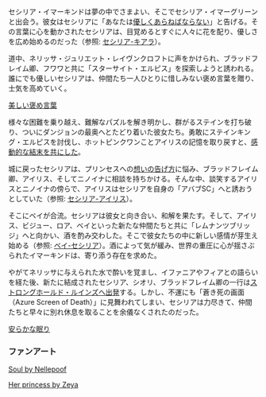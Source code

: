 <!-- title: セシリア・イマーキンド -->
<!-- status: 生存 -->

セシリア・イマーキンドは夢の中でさまよい、そこでセシリア・イマーグリーンと出会う。彼女はセシリアに「あなたは[優しくあらねばならない](https://www.youtube.com/live/48HSA_GcOZ0?si=BmXYwLW7t-DrVB&t=627)」と告げる。その言葉に心を動かされたセシリアは、目覚めるとすぐに人々に花を配り、優しさを広め始めるのだった（参照: [セシリア-キアラ](#edge:cecilia-kiara)）。

道中、ネリッサ・ジュリエット・レイヴンクロフトに声をかけられ、ブラッドフレイム卿、フワワと共に「スターサイト・エルピス」を探索しようと誘われる。誰にでも優しいセシリアは、仲間たち一人ひとりに惜しみない褒め言葉を贈り、士気を高めていく。

[美しい褒め言葉](#embed:https://www.youtube.com/live/48HSA_GcOZ0?si=m0OdMzJIttFapJqP)

様々な困難を乗り越え、難解なパズルを解き明かし、群がるステインを打ち破り、ついにダンジョンの最奥へとたどり着いた彼女たち。勇敢にステインキング・エルピスを討伐し、ホットピンクワンことアイリスの記憶を取り戻すと、[感動的な結末を共にした](https://www.youtube.com/live/48HSA_GcOZ0?si=72AIHtOd67m6mOTT&t=6367)。

城に戻ったセシリアは、プリンセスへの[想いの告げ方](https://www.youtube.com/watch?v=48HSA_GcOZ0&t=6610s)に悩み、ブラッドフレイム卿、アイリス、そしてニノイナに相談を持ちかける。そんな中、談笑するアイリスとニノイナの傍らで、アイリスはセシリアを自身の「アバブSC」へと誘おうとしていた（参照: [セシリア-アイリス](#edge:cecilia-irys)）。

そこにベイが合流。セシリアは彼女と向き合い、和解を果たす。そして、アイリス、ビジュー、ロア、ベイといった新たな仲間たちと共に「レムナンツブリッジ」へと向かい、酒を酌み交わした。そこで彼女たちの中に新しい感情が芽生え始める（参照: [ベイ-セシリア](#edge:cecilia-bae)）。酒によって気が緩み、世界の重圧に心が揺さぶられたイマーキンドは、寄り添う存在を求めた。

やがてネリッサに与えられた水で酔いを覚まし、イファニアやフィアとの語らいを経た後、新たに結成されたセシリア、シオリ、ブラッドフレイム卿の一行は[ストロングホールド・ルインズへ出発](https://www.youtube.com/live/48HSA_GcOZ0?si=d7A8Eeu8Mggd-qH5&t=10381)する。しかし、不運にも「蒼き死の画面（Azure Screen of Death）」に見舞われてしまい、セシリアは力尽きて、仲間たちと早々に別れ休息を取ることを余儀なくされたのだった。

[安らかな眠り](#embed:https://www.youtube.com/live/48HSA_GcOZ0?si=T199bfN1vhes8XhF&t=10944)

### ファンアート

[Soul by Nellepoof](https://x.com/nellepoof/status/1896555698835841279)

[Her princess by Zeya](https://x.com/NOminishki/status/1919330292319277410)

<!-- iphania -->
